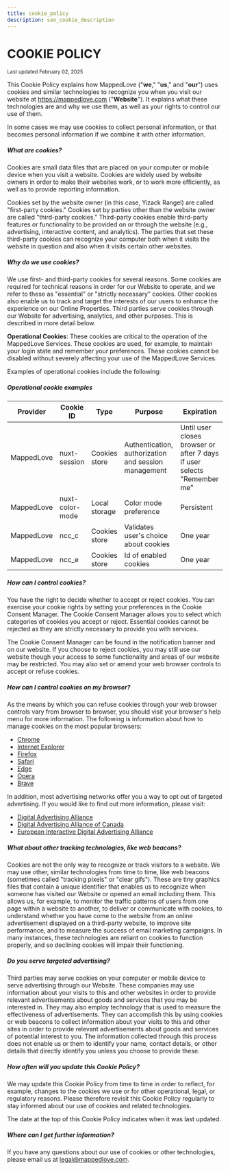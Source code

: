 ```yaml
---
title: cookie_policy
description: seo_cookie_description
---
```


# COOKIE POLICY

<small>Last updated February 02, 2025</small>

This Cookie Policy explains how MappedLove ("**we**," "**us**," and "**our**") uses cookies and similar technologies to recognize you when you visit our website at https://mappedlove.com ("**Website**"). It explains what these technologies are and why we use them, as well as your rights to control our use of them.

In some cases we may use cookies to collect personal information, or that becomes personal information if we combine it with other information.

##### What are cookies?

Cookies are small data files that are placed on your computer or mobile device when you visit a website. Cookies are widely used by website owners in order to make their websites work, or to work more efficiently, as well as to provide reporting information.

Cookies set by the website owner (in this case, Yizack Rangel) are called "first-party cookies." Cookies set by parties other than the website owner are called "third-party cookies." Third-party cookies enable third-party features or functionality to be provided on or through the website (e.g., advertising, interactive content, and analytics). The parties that set these third-party cookies can recognize your computer both when it visits the website in question and also when it visits certain other websites.

##### Why do we use cookies?

We use first- and third-party cookies for several reasons. Some cookies are required for technical reasons in order for our Website to operate, and we refer to these as "essential" or "strictly necessary" cookies. Other cookies also enable us to track and target the interests of our users to enhance the experience on our Online Properties. Third parties serve cookies through our Website for advertising, analytics, and other purposes. This is described in more detail below.

**Operational Cookies**: These cookies are critical to the operation of the MappedLove Services. These cookies are used, for example, to maintain your login state and remember your preferences. These cookies cannot be disabled without severely affecting your use of the MappedLove Services.

Examples of operational cookies include the following:

##### Operational cookie examples

| Provider | Cookie ID | Type | Purpose | Expiration |
| --- | --- | --- | --- | --- |
| MappedLove | nuxt-session | Cookies store | Authentication, authorization and session management | Until user closes browser or after 7 days if user selects "Remember me" |
| MappedLove | nuxt-color-mode | Local storage | Color mode preference | Persistent |
| MappedLove | ncc_c | Cookies store | Validates user's choice about cookies | One year |
| MappedLove | ncc_e | Cookies store | Id of enabled cookies | One year |

##### How can I control cookies?

You have the right to decide whether to accept or reject cookies. You can exercise your cookie rights by setting your preferences in the <a id="cookie-consent-manager" class="" role="button">Cookie Consent Manager</a>. The Cookie Consent Manager allows you to select which categories of cookies you accept or reject. Essential cookies cannot be rejected as they are strictly necessary to provide you with services.

The Cookie Consent Manager can be found in the notification banner and on our website. If you choose to reject cookies, you may still use our website though your access to some functionality and areas of our website may be restricted. You may also set or amend your web browser controls to accept or refuse cookies.

##### How can I control cookies on my browser?

As the means by which you can refuse cookies through your web browser controls vary from browser to browser, you should visit your browser's help menu for more information. The following is information about how to manage cookies on the most popular browsers:

- [Chrome](https://support.google.com/chrome/answer/95647#zippy=%2Callow-or-block-cookies)
- [Internet Explorer](https://support.microsoft.com/en-us/windows/delete-and-manage-cookies-168dab11-0753-043d-7c16-ede5947fc64d)
- [Firefox](https://support.mozilla.org/en-US/kb/enhanced-tracking-protection-firefox-desktop?redirectslug=enable-and-disable-cookies-website-preferences&redirectlocale=en-US)
- [Safari](https://support.apple.com/en-ie/guide/safari/sfri11471/mac)
- [Edge](https://support.microsoft.com/en-us/windows/microsoft-edge-browsing-data-and-privacy-bb8174ba-9d73-dcf2-9b4a-c582b4e640dd)
- [Opera](https://help.opera.com/en/latest/web-preferences/)
- [Brave](https://support.brave.com/hc/en-us/articles/360050634931-How-Do-I-Manage-Cookies-In-Brave)

In addition, most advertising networks offer you a way to opt out of targeted advertising. If you would like to find out more information, please visit:

- [Digital Advertising Alliance](https://optout.aboutads.info/?c=2&lang=ES)
- [Digital Advertising Alliance of Canada](https://youradchoices.ca/)
- [European Interactive Digital Advertising Alliance](https://www.youronlinechoices.com/)

##### What about other tracking technologies, like web beacons?

Cookies are not the only way to recognize or track visitors to a website. We may use other, similar technologies from time to time, like web beacons (sometimes called "tracking pixels" or "clear gifs"). These are tiny graphics files that contain a unique identifier that enables us to recognize when someone has visited our Website or opened an email including them. This allows us, for example, to monitor the traffic patterns of users from one page within a website to another, to deliver or communicate with cookies, to understand whether you have come to the website from an online advertisement displayed on a third-party website, to improve site performance, and to measure the success of email marketing campaigns. In many instances, these technologies are reliant on cookies to function properly, and so declining cookies will impair their functioning.

##### Do you serve targeted advertising?

Third parties may serve cookies on your computer or mobile device to serve advertising through our Website. These companies may use information about your visits to this and other websites in order to provide relevant advertisements about goods and services that you may be interested in. They may also employ technology that is used to measure the effectiveness of advertisements. They can accomplish this by using cookies or web beacons to collect information about your visits to this and other sites in order to provide relevant advertisements about goods and services of potential interest to you. The information collected through this process does not enable us or them to identify your name, contact details, or other details that directly identify you unless you choose to provide these.

##### How often will you update this Cookie Policy?

We may update this Cookie Policy from time to time in order to reflect, for example, changes to the cookies we use or for other operational, legal, or regulatory reasons. Please therefore revisit this Cookie Policy regularly to stay informed about our use of cookies and related technologies.

The date at the top of this Cookie Policy indicates when it was last updated.

##### Where can I get further information?

If you have any questions about our use of cookies or other technologies, please email us at legal@mappedlove.com.
